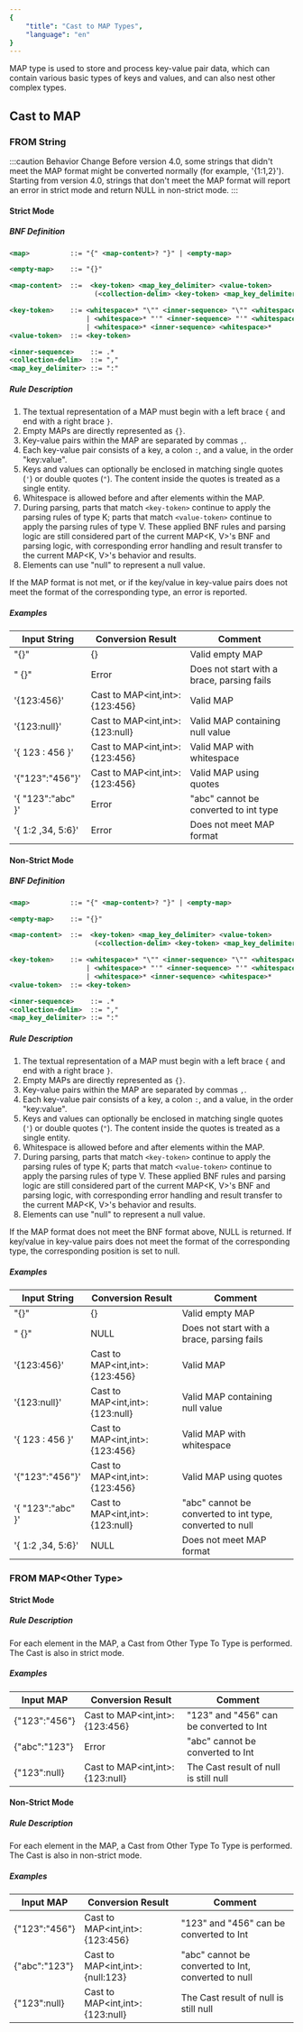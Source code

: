 ```yaml
---
{
    "title": "Cast to MAP Types",
    "language": "en"
}
---
```


MAP type is used to store and process key-value pair data, which can contain various basic types of keys and values, and can also nest other complex types.

## Cast to MAP

### FROM String

:::caution Behavior Change
Before version 4.0, some strings that didn't meet the MAP format might be converted normally (for example, '{1:1,2}').
Starting from version 4.0, strings that don't meet the MAP format will report an error in strict mode and return NULL in non-strict mode.
:::

#### Strict Mode

##### BNF Definition

```xml
<map>          ::= "{" <map-content>? "}" | <empty-map> 

<empty-map>    ::= "{}"

<map-content>  ::=  <key-token> <map_key_delimiter> <value-token>
                     (<collection-delim> <key-token> <map_key_delimiter> <value-token>)*

<key-token>    ::= <whitespace>* "\"" <inner-sequence> "\"" <whitespace>*
                   | <whitespace>* "'" <inner-sequence> "'" <whitespace>*
                   | <whitespace>* <inner-sequence> <whitespace>*
<value-token>  ::= <key-token>

<inner-sequence>    ::= .*
<collection-delim>  ::= "," 
<map_key_delimiter> ::= ":"
```

##### Rule Description

1. The textual representation of a MAP must begin with a left brace `{` and end with a right brace `}`.
2. Empty MAPs are directly represented as `{}`.
3. Key-value pairs within the MAP are separated by commas `,`.
4. Each key-value pair consists of a key, a colon `:`, and a value, in the order "key:value".
5. Keys and values can optionally be enclosed in matching single quotes (`'`) or double quotes (`"`). The content inside the quotes is treated as a single entity.
6. Whitespace is allowed before and after elements within the MAP.
7. During parsing, parts that match `<key-token>` continue to apply the parsing rules of type K; parts that match `<value-token>` continue to apply the parsing rules of type V. These applied BNF rules and parsing logic are still considered part of the current MAP<K, V>'s BNF and parsing logic, with corresponding error handling and result transfer to the current MAP<K, V>'s behavior and results.
8. Elements can use "null" to represent a null value.

If the MAP format is not met, or if the key/value in key-value pairs does not meet the format of the corresponding type, an error is reported.

##### Examples

| Input String | Conversion Result | Comment |
| --- | --- | --- |
| "{}" | {} | Valid empty MAP |
| "  {}" | Error | Does not start with a brace, parsing fails |
| '{123:456}' | Cast to MAP\<int,int\>: {123:456} | Valid MAP |
| '{123:null}' | Cast to MAP\<int,int\>: {123:null} | Valid MAP containing null value |
| '{   123   :   456    }' | Cast to MAP\<int,int\>: {123:456} | Valid MAP with whitespace |
| '{"123":"456"}' | Cast to MAP\<int,int\>: {123:456} | Valid MAP using quotes |
| '{   "123":"abc"  }' | Error | "abc" cannot be converted to int type |
| '{ 1:2 ,34, 5:6}' | Error | Does not meet MAP format |

#### Non-Strict Mode

##### BNF Definition

```xml
<map>          ::= "{" <map-content>? "}" | <empty-map> 

<empty-map>    ::= "{}"

<map-content>  ::=  <key-token> <map_key_delimiter> <value-token>
                     (<collection-delim> <key-token> <map_key_delimiter> <value-token>)*

<key-token>    ::= <whitespace>* "\"" <inner-sequence> "\"" <whitespace>*
                   | <whitespace>* "'" <inner-sequence> "'" <whitespace>*
                   | <whitespace>* <inner-sequence> <whitespace>*
<value-token>  ::= <key-token>

<inner-sequence>    ::= .*
<collection-delim>  ::= "," 
<map_key_delimiter> ::= ":"
```

##### Rule Description

1. The textual representation of a MAP must begin with a left brace `{` and end with a right brace `}`.
2. Empty MAPs are directly represented as `{}`.
3. Key-value pairs within the MAP are separated by commas `,`.
4. Each key-value pair consists of a key, a colon `:`, and a value, in the order "key:value".
5. Keys and values can optionally be enclosed in matching single quotes (`'`) or double quotes (`"`). The content inside the quotes is treated as a single entity.
6. Whitespace is allowed before and after elements within the MAP.
7. During parsing, parts that match `<key-token>` continue to apply the parsing rules of type K; parts that match `<value-token>` continue to apply the parsing rules of type V. These applied BNF rules and parsing logic are still considered part of the current MAP<K, V>'s BNF and parsing logic, with corresponding error handling and result transfer to the current MAP<K, V>'s behavior and results.
8. Elements can use "null" to represent a null value.

If the MAP format does not meet the BNF format above, NULL is returned.
If key/value in key-value pairs does not meet the format of the corresponding type, the corresponding position is set to null.

##### Examples

| Input String | Conversion Result | Comment |
| --- | --- | --- |
| "{}" | {} | Valid empty MAP |
| "  {}" | NULL | Does not start with a brace, parsing fails |
| '{123:456}' | Cast to MAP\<int,int\>: {123:456} | Valid MAP |
| '{123:null}' | Cast to MAP\<int,int\>: {123:null} | Valid MAP containing null value |
| '{   123   :   456    }' | Cast to MAP\<int,int\>: {123:456} | Valid MAP with whitespace |
| '{"123":"456"}' | Cast to MAP\<int,int\>: {123:456} | Valid MAP using quotes |
| '{   "123":"abc"  }' | Cast to MAP\<int,int\>: {123:null} | "abc" cannot be converted to int type, converted to null |
| '{ 1:2 ,34, 5:6}' | NULL | Does not meet MAP format |

### FROM MAP\<Other Type\>

#### Strict Mode

##### Rule Description

For each element in the MAP, a Cast from Other Type To Type is performed. The Cast is also in strict mode.

##### Examples

| Input MAP | Conversion Result | Comment |
| --- | --- | --- |
| {"123":"456"} | Cast to MAP\<int,int\>: {123:456} | "123" and "456" can be converted to Int |
| {"abc":"123"} | Error | "abc" cannot be converted to Int |
| {"123":null} | Cast to MAP\<int,int\>: {123:null} | The Cast result of null is still null |

#### Non-Strict Mode

##### Rule Description

For each element in the MAP, a Cast from Other Type To Type is performed. The Cast is also in non-strict mode.

##### Examples

| Input MAP | Conversion Result | Comment |
| --- | --- | --- |
| {"123":"456"} | Cast to MAP\<int,int\>: {123:456} | "123" and "456" can be converted to Int |
| {"abc":"123"} | Cast to MAP\<int,int\>: {null:123} | "abc" cannot be converted to Int, converted to null |
| {"123":null} | Cast to MAP\<int,int\>: {123:null} | The Cast result of null is still null |
